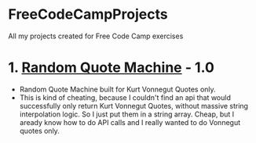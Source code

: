 # FreeCodeCampProjects
All my projects created for Free Code Camp exercises

# 1. [Random Quote Machine](https://michaelallenscott.github.io/FreeCodeCampProjects/Build-A-Random-Quote-Machine/Vonnequotes.html) - 1.0
  - Random Quote Machine built for Kurt Vonnegut Quotes only.
  - This is kind of cheating, because I couldn't find an api that would successfully only return Kurt Vonnegut Quotes, without massive string interpolation logic. So I just put them in a string array. Cheap, but I aready know how to do API calls and I really wanted to do Vonnegut quotes only.
